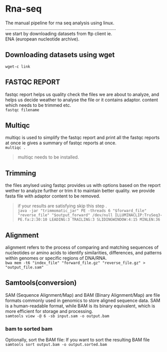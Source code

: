 # Rna-seq
The manual pipeline for  rna seq analysis using linux.  
.......................................................................................<br>
we start by downloading datasets from ftp client ie.<br> ENA (european nucleotide archive).<br>
## Downloading datasets using wget
`wget-c link`<br>
## FASTQC REPORT
fastqc report helps us quality check the files we are about to analyze, and helps us decide weather to analyse the file or it contains adaptor.
content which needs to be trimmed etc.<br>
`fastqc filename`<br>
## Multiqc
multiqc is used to simplify the fastqc report and print all the fastqc reports at once ie gives a summary of fastqc reports at once.<br>
`multiqc .`<br>
>multiqc needs to be installed.<br>
## Trimming
the files anylsed using fastqc provides us with options based on the report wether to analyze further or trim it to maintain better quality.
we provide fasta file with adaptor content to be removed.<br>
>if your results are satisfying skip this step .<br>
`java -jar "trimmomatic_jar" PE -threads 6 "$forward_file" "reverse_file" "$output_forward" /dev/null ILLUMINACLIP:TruSeq3-PE.fa:2:30:10 LEADING:3 TRAILING:3 SLIDINGWINDOW:4:15
MINLEN:36`<br>
## Alignment
alignment refers to the process of comparing and matching sequences of nucleotides or amino acids to identify similarities, differences, and patterns within genomes or specific regions of DNA/RNA.<br>
`bwa mem -t6 "index_file" "forward_file.gz" "reverse_file.gz" > "output_file.sam"`<br>
## Samtools(conversion)
SAM (Sequence Alignment/Map) and BAM (Binary Alignment/Map) are file formats commonly used in genomics to store aligned sequence data. SAM is a human-readable format, while BAM is its binary equivalent, which is more efficient for storage and processing.<br>
`samtools view -@ 6 -sb input.sam -o output.bam`<br>
### bam to sorted bam
Optionally, sort the BAM file: If you want to sort the resulting BAM file
`samtools sort output.bam -o output.sorted.bam`<br>

